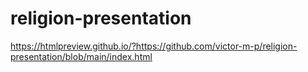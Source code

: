 # religion-presentation
https://htmlpreview.github.io/?https://github.com/victor-m-p/religion-presentation/blob/main/index.html
